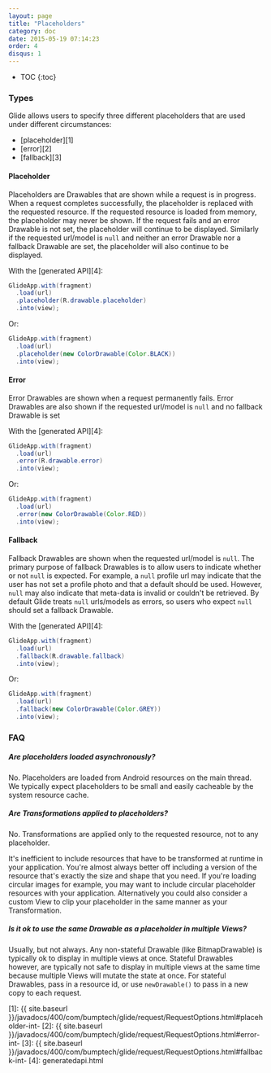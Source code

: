 ```yaml
---
layout: page
title: "Placeholders"
category: doc
date: 2015-05-19 07:14:23
order: 4
disqus: 1
---
```

* TOC
{:toc}

### Types
Glide allows users to specify three different placeholders that are used under different circumstances:

* [placeholder][1]
* [error][2]
* [fallback][3]

#### Placeholder
Placeholders are Drawables that are shown while a request is in progress. When a request completes successfully, the placeholder is replaced with the requested resource. If the requested resource is loaded from memory, the placeholder may never be shown. If the request fails and an error Drawable is not set, the placeholder will continue to be displayed. Similarly if the requested url/model is ``null`` and neither an error Drawable nor a fallback Drawable are set, the placeholder will also continue to be displayed.

With the [generated API][4]:

```java
GlideApp.with(fragment)
  .load(url)
  .placeholder(R.drawable.placeholder)
  .into(view);
```

Or:

```java
GlideApp.with(fragment)
  .load(url)
  .placeholder(new ColorDrawable(Color.BLACK))
  .into(view);
```

#### Error
Error Drawables are shown when a request permanently fails. Error Drawables are also shown if the requested url/model is ``null`` and no fallback Drawable is set

With the [generated API][4]:

```java
GlideApp.with(fragment)
  .load(url)
  .error(R.drawable.error)
  .into(view);
```

Or:

```java
GlideApp.with(fragment)
  .load(url)
  .error(new ColorDrawable(Color.RED))
  .into(view);
```

#### Fallback
Fallback Drawables are shown when the requested url/model is ``null``. The primary purpose of fallback Drawables is to allow users to indicate whether or not ``null`` is expected. For example, a ``null`` profile url may indicate that the user has not set a profile photo and that a default should be used. However, ``null`` may also indicate that meta-data is invalid or couldn't be retrieved. By default Glide treats ``null`` urls/models as errors, so users who expect ``null`` should set a fallback Drawable.

With the [generated API][4]:

```java
GlideApp.with(fragment)
  .load(url)
  .fallback(R.drawable.fallback)
  .into(view);
```

Or:

```java
GlideApp.with(fragment)
  .load(url)
  .fallback(new ColorDrawable(Color.GREY))
  .into(view);
```

### FAQ

##### Are placeholders loaded asynchronously?
No. Placeholders are loaded from Android resources on the main thread. We typically expect placeholders to be small and easily cacheable by the system resource cache.

##### Are Transformations applied to placeholders?
No. Transformations are applied only to the requested resource, not to any placeholder. 

It's inefficient to include resources that have to be transformed at runtime in your application. You're almost always better off including a version of the resource that's exactly the size and shape that you need. If you're loading circular images for example, you may want to include circular placeholder resources with your application. Alternatively you could also consider a custom View to clip your placeholder in the same manner as your Transformation.

##### Is it ok to use the same Drawable as a placeholder in multiple Views?
Usually, but not always. Any non-stateful Drawable (like BitmapDrawable) is typically ok to display in multiple views at once. Stateful Drawables however, are typically not safe to display in multiple views at the same time because multiple Views will mutate the state at once. For stateful Drawables, pass in a resource id, or use ``newDrawable()`` to pass in a new copy to each request.

[1]: {{ site.baseurl }}/javadocs/400/com/bumptech/glide/request/RequestOptions.html#placeholder-int-
[2]: {{ site.baseurl }}/javadocs/400/com/bumptech/glide/request/RequestOptions.html#error-int-
[3]: {{ site.baseurl }}/javadocs/400/com/bumptech/glide/request/RequestOptions.html#fallback-int-
[4]: generatedapi.html
